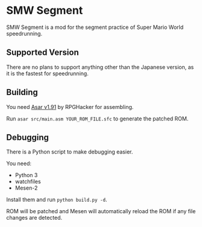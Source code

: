 # SMW Segment

SMW Segment is a mod for the segment practice of Super Mario World speedrunning.

## Supported Version

There are no plans to support anything other than the Japanese version, as it is the fastest for speedrunning.

## Building

You need [Asar v1.91](https://github.com/RPGHacker/asar) by RPGHacker for assembling.

Run `asar src/main.asm YOUR_ROM_FILE.sfc` to generate the patched ROM.

## Debugging

There is a Python script to make debugging easier.

You need:
- Python 3
- watchfiles
- Mesen-2

Install them and run `python build.py -d`.

ROM will be patched and Mesen will automatically reload the ROM if any file changes are detected.
